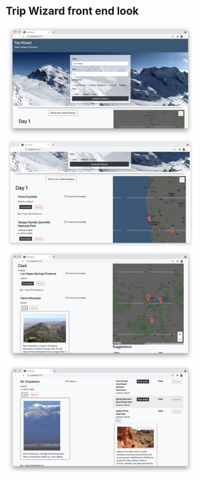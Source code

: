 # Trip Wizard front end look

![screenshot1](https://github.com/ritwik-ghosh153/trip-wizard-frontend/blob/master/app-screenshots/Screenshot%202021-05-19%20at%203.44.16%20PM.png)
![screenshot2](https://github.com/ritwik-ghosh153/trip-wizard-frontend/blob/master/app-screenshots/Screenshot%202021-05-19%20at%203.10.48%20PM.png)
![screenshot3](https://github.com/ritwik-ghosh153/trip-wizard-frontend/blob/master/app-screenshots/Screenshot%202021-05-19%20at%203.40.48%20PM.png)
![screenshot4](https://github.com/ritwik-ghosh153/trip-wizard-frontend/blob/master/app-screenshots/Screenshot%202021-05-19%20at%203.38.36%20PM.png)
